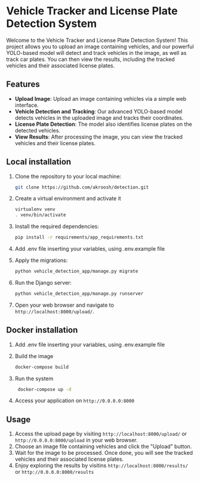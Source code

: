 # Vehicle Tracker and License Plate Detection System
Welcome to the Vehicle Tracker and License Plate Detection System! This project allows you to upload an image containing vehicles, and our powerful YOLO-based model will detect and track vehicles in the image, as well as track car plates. You can then view the results, including the tracked vehicles and their associated license plates.

## Features

- **Upload Image**: Upload an image containing vehicles via a simple web interface.
- **Vehicle Detection and Tracking**: Our advanced YOLO-based model detects vehicles in the uploaded image and tracks their coordinates.
- **License Plate Detection**: The model also identifies license plates on the detected vehicles.
- **View Results**: After processing the image, you can view the tracked vehicles and their license plates.

## Local installation

1. Clone the repository to your local machine:

    ```bash
    git clone https://github.com/akroosh/detection.git
    ```
2. Create a virtual environment and activate it
    ```bash
    virtualenv venv
   . venv/bin/activate
    ```
3. Install the required dependencies:

    ```bash
    pip install -r requirements/app_requirements.txt
    ```

4. Add .env file inserting your variables, using .env.example file

5. Apply the migrations:

    ```bash
    python vehicle_detection_app/manage.py migrate
    ```

6. Run the Django server:

    ```bash
    python vehicle_detection_app/manage.py runserver
    ```

7. Open your web browser and navigate to `http://localhost:8000/upload/`.

## Docker installation
1. Add .env file inserting your variables, using .env.example file

2. Build the image
    ```bash
    docker-compose build
    ```
3. Run the system
   ```bash
    docker-compose up -d
    ```
4. Access your application on `http://0.0.0.0:8000`

## Usage

1. Access the upload page by visiting `http://localhost:8000/upload/` or `http://0.0.0.0:8000/upload`  in your web browser.
2. Choose an image file containing vehicles and click the "Upload" button.
3. Wait for the image to be processed. Once done, you will see the tracked vehicles and their associated license plates.
4. Enjoy exploring the results by visitins `http://localhost:8000/results/` or `http://0.0.0.0:8000/results`


